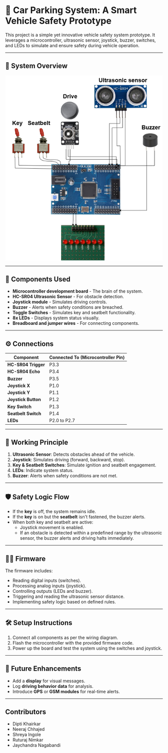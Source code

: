 # 🚗 Car Parking System: A Smart Vehicle Safety Prototype

This project is a simple yet innovative vehicle safety system prototype. It leverages a microcontroller, ultrasonic sensor, joystick, buzzer, switches, and LEDs to simulate and ensure safety during vehicle operation.

---

## 📜 System Overview

![Pin Diagram](./Pin%20Diagram.png)

---

## 🧩 Components Used

- **Microcontroller development board** - The brain of the system.
- **HC-SR04 Ultrasonic Sensor** - For obstacle detection.
- **Joystick module** - Simulates driving controls.
- **Buzzer** - Alerts when safety conditions are breached.
- **Toggle Switches** - Simulates key and seatbelt functionality.
- **8x LEDs** - Displays system status visually.
- **Breadboard and jumper wires** - For connecting components.

---

## ⚙️ Connections

| Component         | Connected To (Microcontroller Pin) |
|------------------|-------------------------------------|
| **HC-SR04 Trigger**  | P3.3                            |
| **HC-SR04 Echo**     | P3.4                            |
| **Buzzer**           | P3.5                            |
| **Joystick X**       | P1.0                            |
| **Joystick Y**       | P1.1                            |
| **Joystick Button**  | P1.2                            |
| **Key Switch**       | P1.3                            |
| **Seatbelt Switch**  | P1.4                            |
| **LEDs**             | P2.0 to P2.7                    |

---

## 🚦 Working Principle

1. **Ultrasonic Sensor**: Detects obstacles ahead of the vehicle.
2. **Joystick**: Simulates driving (forward, backward, stop).
3. **Key & Seatbelt Switches**: Simulate ignition and seatbelt engagement.
4. **LEDs**: Indicate system status.
5. **Buzzer**: Alerts when safety conditions are not met.

---

## 🛡️ Safety Logic Flow

- If the **key** is off, the system remains idle.
- If the **key** is on but the **seatbelt** isn't fastened, the buzzer alerts.
- When both key and seatbelt are active:
  - Joystick movement is enabled.
  - If an obstacle is detected within a predefined range by the ultrasonic sensor, the buzzer alerts and driving halts immediately.

---

## 🧑‍💻 Firmware

The firmware includes:
- Reading digital inputs (switches).
- Processing analog inputs (joystick).
- Controlling outputs (LEDs and buzzer).
- Triggering and reading the ultrasonic sensor distance.
- Implementing safety logic based on defined rules.

---

## 🛠️ Setup Instructions

1. Connect all components as per the wiring diagram.
2. Flash the microcontroller with the provided firmware code.
3. Power up the board and test the system using the switches and joystick.

---

## 🚀 Future Enhancements

- Add a **display** for visual messages.
- Log **driving behavior data** for analysis.
- Introduce **GPS** or **GSM modules** for real-time alerts.

---
## Contributors
- Dipti Khairkar
- Neeraj Chhajed
- Shreya Ingole
- Ruturaj Nimkar
- Jaychandra Nagabandi
